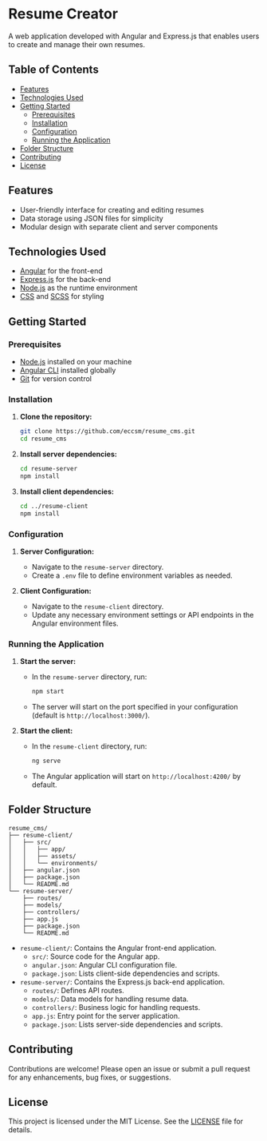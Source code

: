 # Resume Creator

A web application developed with Angular and Express.js that enables users to create and manage their own resumes.

## Table of Contents

- [Features](#features)
- [Technologies Used](#technologies-used)
- [Getting Started](#getting-started)
  - [Prerequisites](#prerequisites)
  - [Installation](#installation)
  - [Configuration](#configuration)
  - [Running the Application](#running-the-application)
- [Folder Structure](#folder-structure)
- [Contributing](#contributing)
- [License](#license)

## Features

- User-friendly interface for creating and editing resumes
- Data storage using JSON files for simplicity
- Modular design with separate client and server components

## Technologies Used

- [Angular](https://angular.io/) for the front-end
- [Express.js](https://expressjs.com/) for the back-end
- [Node.js](https://nodejs.org/) as the runtime environment
- [CSS](https://developer.mozilla.org/en-US/docs/Web/CSS) and [SCSS](https://sass-lang.com/) for styling

## Getting Started

### Prerequisites

- [Node.js](https://nodejs.org/) installed on your machine
- [Angular CLI](https://angular.io/cli) installed globally
- [Git](https://git-scm.com/) for version control

### Installation

1. **Clone the repository:**
   ```bash
   git clone https://github.com/eccsm/resume_cms.git
   cd resume_cms
   ```

2. **Install server dependencies:**
   ```bash
   cd resume-server
   npm install
   ```

3. **Install client dependencies:**
   ```bash
   cd ../resume-client
   npm install
   ```

### Configuration

1. **Server Configuration:**
   - Navigate to the `resume-server` directory.
   - Create a `.env` file to define environment variables as needed.

2. **Client Configuration:**
   - Navigate to the `resume-client` directory.
   - Update any necessary environment settings or API endpoints in the Angular environment files.

### Running the Application

1. **Start the server:**
   - In the `resume-server` directory, run:
     ```bash
     npm start
     ```
   - The server will start on the port specified in your configuration (default is `http://localhost:3000/`).

2. **Start the client:**
   - In the `resume-client` directory, run:
     ```bash
     ng serve
     ```
   - The Angular application will start on `http://localhost:4200/` by default.

## Folder Structure

```
resume_cms/
├── resume-client/
│   ├── src/
│   │   ├── app/
│   │   ├── assets/
│   │   └── environments/
│   ├── angular.json
│   ├── package.json
│   └── README.md
└── resume-server/
    ├── routes/
    ├── models/
    ├── controllers/
    ├── app.js
    ├── package.json
    └── README.md
```

- `resume-client/`: Contains the Angular front-end application.
  - `src/`: Source code for the Angular app.
  - `angular.json`: Angular CLI configuration file.
  - `package.json`: Lists client-side dependencies and scripts.
- `resume-server/`: Contains the Express.js back-end application.
  - `routes/`: Defines API routes.
  - `models/`: Data models for handling resume data.
  - `controllers/`: Business logic for handling requests.
  - `app.js`: Entry point for the server application.
  - `package.json`: Lists server-side dependencies and scripts.

## Contributing

Contributions are welcome! Please open an issue or submit a pull request for any enhancements, bug fixes, or suggestions.

## License

This project is licensed under the MIT License. See the [LICENSE](LICENSE) file for details.

